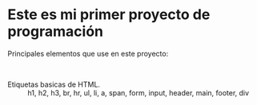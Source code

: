 <h1>Este es mi primer proyecto de programación</h1>
<p>Principales elementos que use en este proyecto:</p><br>
<dl>
	<dt>Etiquetas basicas de HTML.</dt>
		<dd>h1, h2, h3, br, hr, ul, li, a, span, form, input, 
		    header, main, footer, div</dd>
</dl>
